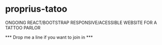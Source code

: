 # proprius-tatoo

ONGOING REACT/BOOTSTRAP RESPONSIVE/ACESSIBLE WEBSITE FOR A TATTOO PARLOR

*** Drop me a line if you want to join in ***